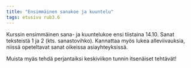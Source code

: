 ```yaml
---
title: "Ensimmäinen sanakoe ja kuuntelu"
tags: etusivu rub3.6
---
```


Kurssin ensimmäinen sana- ja kuuntelukoe ensi tiistaina 14.10. Sanat teksteistä 1 ja 2 (kts. sanastovihko). Kannattaa myös lukea alleviivauksia, niissä opeteltavat sanat oikeissa asiayhteyksissä.

Muista myäs tehdä perjantaiksi keskiviikon tunnin itsenäiset tehtävät!
